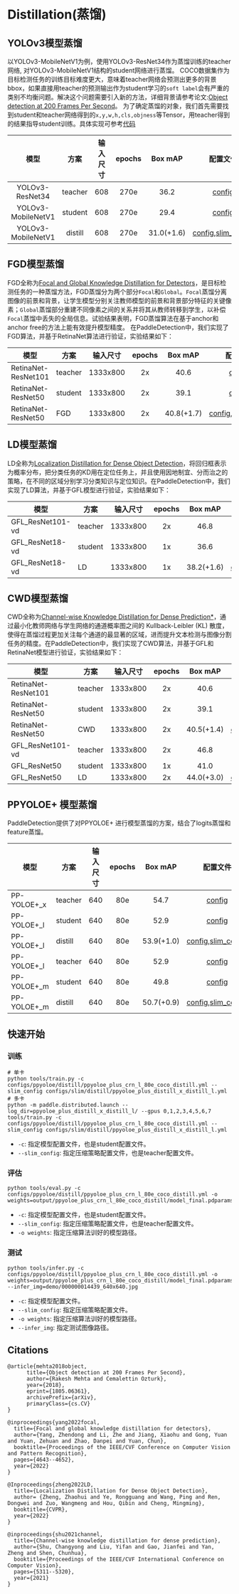 # Distillation(蒸馏)

## YOLOv3模型蒸馏

以YOLOv3-MobileNetV1为例，使用YOLOv3-ResNet34作为蒸馏训练的teacher网络, 对YOLOv3-MobileNetV1结构的student网络进行蒸馏。
COCO数据集作为目标检测任务的训练目标难度更大，意味着teacher网络会预测出更多的背景bbox，如果直接用teacher的预测输出作为student学习的`soft label`会有严重的类别不均衡问题。解决这个问题需要引入新的方法，详细背景请参考论文:[Object detection at 200 Frames Per Second](https://arxiv.org/abs/1805.06361)。
为了确定蒸馏的对象，我们首先需要找到student和teacher网络得到的`x,y,w,h,cls,objness`等Tensor，用teacher得到的结果指导student训练。具体实现可参考[代码](../../../ppdet/slim/distill_loss.py)

| 模型               |    方案     | 输入尺寸 | epochs |   Box mAP    |       配置文件    |     下载链接    |
| :---------------: | :---------: | :----: | :----: |:-----------: | :--------------: | :------------: |
| YOLOv3-ResNet34    | teacher     | 608   |  270e  |     36.2     | [config](../../yolov3/yolov3_r34_270e_coco.yml) | [download](https://paddledet.bj.bcebos.com/models/yolov3_r34_270e_coco.pdparams) |
| YOLOv3-MobileNetV1 | student     | 608   |  270e  |     29.4     | [config](../../yolov3/yolov3_mobilenet_v1_270e_coco.yml) | [download](https://paddledet.bj.bcebos.com/models/yolov3_mobilenet_v1_270e_coco.pdparams) |
| YOLOv3-MobileNetV1 | distill     | 608   |  270e  |  31.0(+1.6)  | [config](../../yolov3/yolov3_mobilenet_v1_270e_coco.yml),[slim_config](./yolov3_mobilenet_v1_coco_distill.yml) | [download](https://paddledet.bj.bcebos.com/models/slim/yolov3_mobilenet_v1_coco_distill.pdparams) |


## FGD模型蒸馏

FGD全称为[Focal and Global Knowledge Distillation for Detectors](https://arxiv.org/abs/2111.11837v1)，是目标检测任务的一种蒸馏方法，FGD蒸馏分为两个部分`Focal`和`Global`。`Focal`蒸馏分离图像的前景和背景，让学生模型分别关注教师模型的前景和背景部分特征的关键像素；`Global`蒸馏部分重建不同像素之间的关系并将其从教师转移到学生，以补偿`Focal`蒸馏中丢失的全局信息。试验结果表明，FGD蒸馏算法在基于anchor和anchor free的方法上能有效提升模型精度。
在PaddleDetection中，我们实现了FGD算法，并基于RetinaNet算法进行验证，实验结果如下：

| 模型               |    方案     | 输入尺寸 | epochs |    Box mAP    |       配置文件    |     下载链接    |
| ----------------- | ----------- | ------ | :----: | :-----------: | :--------------: | :------------: |
| RetinaNet-ResNet101| teacher    | 1333x800 |  2x  |     40.6     | [config](../../retinanet/retinanet_r101_fpn_2x_coco.yml) | [download](https://paddledet.bj.bcebos.com/models/retinanet_r101_fpn_2x_coco.pdparams) |
| RetinaNet-ResNet50 | student    | 1333x800 |  2x  |      39.1     | [config](../../retinanet/retinanet_r50_fpn_2x_coco.yml) | [download](https://paddledet.bj.bcebos.com/models/retinanet_r50_fpn_2x_coco.pdparams) |
| RetinaNet-ResNet50 | FGD        | 1333x800 |  2x  |   40.8(+1.7)  | [config](../../retinanet/retinanet_r50_fpn_2x_coco.yml),[slim_config](./retinanet_resnet101_coco_distill.yml) | [download](https://paddledet.bj.bcebos.com/models/retinanet_r101_distill_r50_2x_coco.pdparams) |


## LD模型蒸馏

LD全称为[Localization Distillation for Dense Object Detection](https://arxiv.org/abs/2102.12252)，将回归框表示为概率分布，把分类任务的KD用在定位任务上，并且使用因地制宜、分而治之的策略，在不同的区域分别学习分类知识与定位知识。在PaddleDetection中，我们实现了LD算法，并基于GFL模型进行验证，实验结果如下：

| 模型               |    方案     | 输入尺寸 | epochs |    Box mAP    |       配置文件    |     下载链接    |
| ----------------- | ----------- | ------ | :----: | :-----------: | :--------------: | :------------: |
| GFL_ResNet101-vd| teacher    | 1333x800 |  2x  |     46.8     | [config](../../gfl/gfl_r101vd_fpn_mstrain_2x_coco.yml) | [download](https://paddledet.bj.bcebos.com/models/gfl_r101vd_fpn_mstrain_2x_coco.pdparams) |
| GFL_ResNet18-vd | student    | 1333x800 |  1x  |     36.6     | [config](../../gfl/gfl_r18vd_1x_coco.yml) | [download](https://paddledet.bj.bcebos.com/models/gfl_r18vd_1x_coco.pdparams) |
| GFL_ResNet18-vd | LD         | 1333x800 |  1x  |   38.2(+1.6) | [config](../../gfl/gfl_slim_ld_r18vd_1x_coco.yml),[slim_config](./gfl_ld_distill.yml) | [download](https://bj.bcebos.com/v1/paddledet/models/gfl_slim_ld_r18vd_1x_coco.pdparams) |


## CWD模型蒸馏

CWD全称为[Channel-wise Knowledge Distillation for Dense Prediction*](https://arxiv.org/pdf/2011.13256.pdf)，通过最小化教师网络与学生网络的通道概率图之间的 Kullback-Leibler (KL) 散度，使得在蒸馏过程更加关注每个通道的最显著的区域，进而提升文本检测与图像分割任务的精度。在PaddleDetection中，我们实现了CWD算法，并基于GFL和RetinaNet模型进行验证，实验结果如下：

| 模型               |    方案     | 输入尺寸 | epochs |    Box mAP    |       配置文件    |     下载链接    |
| ----------------- | ----------- | ------ | :----: | :-----------: | :--------------: | :------------: |
| RetinaNet-ResNet101| teacher    | 1333x800 |  2x  |     40.6     | [config](../../retinanet/retinanet_r101_fpn_2x_coco.yml) | [download](https://paddledet.bj.bcebos.com/models/retinanet_r101_fpn_2x_coco.pdparams) |
| RetinaNet-ResNet50 | student    | 1333x800 |  2x  |     39.1     | [config](../../retinanet/retinanet_r50_fpn_2x_coco.yml) | [download](https://paddledet.bj.bcebos.com/models/retinanet_r50_fpn_2x_coco.pdparams)  |
| RetinaNet-ResNet50 | CWD        | 1333x800 |  2x  |   40.5(+1.4) | [config](../../retinanet/retinanet_r50_fpn_2x_coco_cwd.yml),[slim_config](./retinanet_resnet101_coco_distill_cwd.yml) | [download](https://paddledet.bj.bcebos.com/models/retinanet_r50_fpn_2x_coco_cwd.pdparams) |
| GFL_ResNet101-vd| teacher    | 1333x800 |  2x  |     46.8     | [config](../../gfl/gfl_r101vd_fpn_mstrain_2x_coco.yml) | [download](https://paddledet.bj.bcebos.com/models/gfl_r101vd_fpn_mstrain_2x_coco.pdparams) |
| GFL_ResNet50    | student    | 1333x800 |  1x  |     41.0     | [config](../../gfl/gfl_r50_fpn_1x_coco.yml) | [download](https://paddledet.bj.bcebos.com/models/gfl_r50_fpn_1x_coco.pdparams) |
| GFL_ResNet50    | LD         | 1333x800 |  2x  |   44.0(+3.0) | [config](../../gfl/gfl_r50_fpn_2x_coco_cwd.yml),[slim_config](./gfl_r101vd_fpn_coco_distill_cwd.yml) | [download](https://bj.bcebos.com/v1/paddledet/models/gfl_r50_fpn_2x_coco_cwd.pdparams) |


## PPYOLOE+ 模型蒸馏

PaddleDetection提供了对PPYOLOE+ 进行模型蒸馏的方案，结合了logits蒸馏和feature蒸馏。

| 模型               |    方案     | 输入尺寸 | epochs |    Box mAP    |       配置文件    |     下载链接    |
| ----------------- | ----------- | ------ | :----: | :-----------: | :--------------: | :------------: |
|   PP-YOLOE+_x     |  teacher   |  640     | 80e   |      54.7     | [config](../../ppyoloe/ppyoloe_plus_crn_x_80e_coco.yml) | [model](https://bj.bcebos.com/v1/paddledet/models/ppyoloe_plus_crn_x_80e_coco.pdparams) |
|   PP-YOLOE+_l     |  student   |  640     | 80e   |      52.9     | [config](../../ppyoloe/ppyoloe_plus_crn_l_80e_coco.yml) | [model](https://bj.bcebos.com/v1/paddledet/models/ppyoloe_plus_crn_l_80e_coco.pdparams) |
|   PP-YOLOE+_l     |  distill   |  640     | 80e   |   53.9(+1.0)  | [config](../../ppyoloe/distill/ppyoloe_plus_crn_l_80e_coco_distill.yml),[slim_config](./ppyoloe_plus_distill_x_distill_l.yml)  | [model](https://bj.bcebos.com/v1/paddledet/models/ppyoloe_plus_crn_l_80e_coco_distill.pdparams) |
|   PP-YOLOE+_l     |  teacher   |  640     | 80e   |      52.9     | [config](../../ppyoloe/ppyoloe_plus_crn_l_80e_coco.yml) | [model](https://bj.bcebos.com/v1/paddledet/models/ppyoloe_plus_crn_l_80e_coco.pdparams) |
|   PP-YOLOE+_m     |  student   |  640     | 80e   |      49.8     | [config](../../ppyoloe/ppyoloe_plus_crn_m_80e_coco.yml) | [model](https://bj.bcebos.com/v1/paddledet/models/ppyoloe_plus_crn_m_80e_coco.pdparams) |
|   PP-YOLOE+_m     |  distill   |  640     | 80e   |    50.7(+0.9)    | [config](../../ppyoloe/distill/ppyoloe_plus_crn_m_80e_coco_distill.yml),[slim_config](./ppyoloe_plus_distill_l_distill_m.yml)  | [model](https://bj.bcebos.com/v1/paddledet/models/ppyoloe_plus_crn_m_80e_coco_distill.pdparams) |


## 快速开始

### 训练
```shell
# 单卡
python tools/train.py -c configs/ppyoloe/distill/ppyoloe_plus_crn_l_80e_coco_distill.yml --slim_config configs/slim/distill/ppyoloe_plus_distill_x_distill_l.yml
# 多卡
python -m paddle.distributed.launch --log_dir=ppyoloe_plus_distill_x_distill_l/ --gpus 0,1,2,3,4,5,6,7 tools/train.py -c configs/ppyoloe/distill/ppyoloe_plus_crn_l_80e_coco_distill.yml --slim_config configs/slim/distill/ppyoloe_plus_distill_x_distill_l.yml
```

- `-c`: 指定模型配置文件，也是student配置文件。
- `--slim_config`: 指定压缩策略配置文件，也是teacher配置文件。

### 评估
```shell
python tools/eval.py -c configs/ppyoloe/distill/ppyoloe_plus_crn_l_80e_coco_distill.yml -o weights=output/ppyoloe_plus_crn_l_80e_coco_distill/model_final.pdparams
```

- `-c`: 指定模型配置文件，也是student配置文件。
- `--slim_config`: 指定压缩策略配置文件，也是teacher配置文件。
- `-o weights`: 指定压缩算法训好的模型路径。

### 测试
```shell
python tools/infer.py -c configs/ppyoloe/distill/ppyoloe_plus_crn_l_80e_coco_distill.yml -o weights=output/ppyoloe_plus_crn_l_80e_coco_distill/model_final.pdparams --infer_img=demo/000000014439_640x640.jpg
```

- `-c`: 指定模型配置文件。
- `--slim_config`: 指定压缩策略配置文件。
- `-o weights`: 指定压缩算法训好的模型路径。
- `--infer_img`: 指定测试图像路径。


## Citations
```
@article{mehta2018object,
      title={Object detection at 200 Frames Per Second},
      author={Rakesh Mehta and Cemalettin Ozturk},
      year={2018},
      eprint={1805.06361},
      archivePrefix={arXiv},
      primaryClass={cs.CV}
}

@inproceedings{yang2022focal,
  title={Focal and global knowledge distillation for detectors},
  author={Yang, Zhendong and Li, Zhe and Jiang, Xiaohu and Gong, Yuan and Yuan, Zehuan and Zhao, Danpei and Yuan, Chun},
  booktitle={Proceedings of the IEEE/CVF Conference on Computer Vision and Pattern Recognition},
  pages={4643--4652},
  year={2022}
}

@Inproceedings{zheng2022LD,
  title={Localization Distillation for Dense Object Detection},
  author= {Zheng, Zhaohui and Ye, Rongguang and Wang, Ping and Ren, Dongwei and Zuo, Wangmeng and Hou, Qibin and Cheng, Mingming},
  booktitle={CVPR},
  year={2022}
}

@inproceedings{shu2021channel,
  title={Channel-wise knowledge distillation for dense prediction},
  author={Shu, Changyong and Liu, Yifan and Gao, Jianfei and Yan, Zheng and Shen, Chunhua},
  booktitle={Proceedings of the IEEE/CVF International Conference on Computer Vision},
  pages={5311--5320},
  year={2021}
}
```
